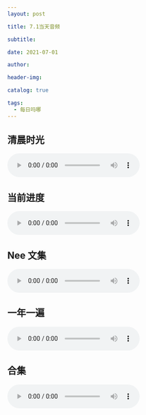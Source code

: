 ```yaml
---
layout: post

title: 7.1当天音频

subtitle:

date: 2021-07-01

author:

header-img:

catalog: true

tags:
  - 每日吗哪
---
```



## 清晨时光

<p>
    <audio controls="">
    <source src="\music\21-07-01-【清晨时光】春-第五篇 周四.mp3" type="audio/mpeg">7.1日音频
    </audio>
</p>

## 当前进度

<p>
    <audio controls="">
    <source src="\music\21-07-01-书-4经文注解.mp3" type="audio/mpeg">6.29日音频
    </audio>
</p>

## Nee 文集

<p>
    <audio controls="">
    <source src="\music\21-07-01-文 · 正常的基督徒生活 第九章（上）.mp3" type="audio/mpeg">6.29日音频
    </audio>
</p>

## 一年一遍

<p>
    <audio controls="">
    <source src="\music\21-07-01-【读经一年一遍】2020年6月27日.mp3" type="audio/mpeg">6.29日音频
    </audio>
</p>

## 合集

<p>
    <audio controls="">
    <source src="\music\21-07-01-7月1日-合集.mp3" type="audio/mpeg">6.29日音频
    </audio>
</p>
